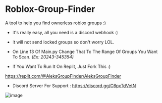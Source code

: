 # Roblox-Group-Finder
A tool to help you find ownerless roblox groups :)


- It's really easy, all you need is a discord webhook :)


- It will not send locked groups so don't worry LOL.


- On Line 13 Of Main.py Change That To The Range Of Groups You Want To Scan. *(Ex: 20243-345354)*


- If You Want To Run It On Replit, Just Fork This :)

https://replit.com/@AleksGroupFinder/AleksGroupFinder



- Discord Server For Support : https://discord.gg/C6pxTdVetN


![image](https://user-images.githubusercontent.com/71937946/126581208-a7f5a013-7869-4b28-8ba6-c81f1d9e5405.png)
